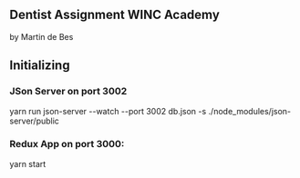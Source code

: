 ## Dentist Assignment WINC Academy

by Martin de Bes

## Initializing

### JSon Server on port 3002

yarn run json-server --watch --port 3002 db.json -s ./node_modules/json-server/public

### Redux App on port 3000:

yarn start
